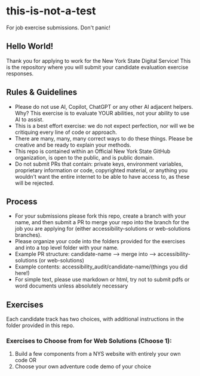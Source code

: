# this-is-not-a-test 
For job exercise submissions. Don't panic!

## Hello World!
Thank you for applying to work for the New York State Digital Service! This is the repository where you will submit your candidate evaluation exercise responses. 

## Rules & Guidelines
- Please do not use AI, Copilot, ChatGPT or any other AI adjacent helpers. Why? This exercise is to evaluate YOUR abilities, not your ability to use AI to assist. 
- This is a best effort exercise: we do not expect perfection, nor will we be critiquing every line of code or approach.
- There are many, many, many correct ways to do these things. Please be creative and be ready to explain your methods.
- This repo is contained within an Official New York State GitHub organization, is open to the public, and is public domain. 
- Do not submit PRs that contain: private keys, environment variables, proprietary information or code, copyrighted material, or anything you wouldn't want the entire internet to be able to have access to, as these will be rejected. 

## Process
- For your submissions please fork this repo, create a branch with your name, and then submit a PR to merge your repo into the branch for the job you are applying for (either accessibility-solutions or web-solutions branches).
- Please organize your code into the folders provided for the exercises and into a top level folder with your name.
- Example PR structure: candidate-name --> merge into --> accessibility-solutions (or web-solutions)
- Example contents: accessibility_audit/candidate-name/(things you did here!)
- For simple text, please use markdown or html, try not to submit pdfs or word documents unless absolutely necessary

## Exercises
Each candidate track has two choices, with additional instructions in the folder provided in this repo.

### Exercises to Choose from for Web Solutions (Choose 1):
1. Build a few components from a NYS website with entirely your own code
OR
2. Choose your own adventure code demo of your choice

